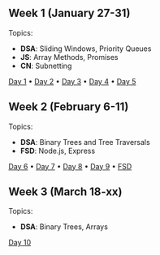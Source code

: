 ## Week 1 (January 27-31)

Topics:
- **DSA**: Sliding Windows, Priority Queues
- **JS**: Array Methods, Promises  
- **CN**: Subnetting

[Day 1](./001-27-01-2025) • [Day 2](./002-28-01-2025) • [Day 3](./003-29-01-2025) • [Day 4](./004-30-01-2025) • [Day 5](./005-31-01-2025)

## Week 2 (February 6-11)

Topics:
- **DSA**: Binary Trees and Tree Traversals
- **FSD**: Node.js, Express

[Day 6](./006-06-02-2025) • [Day 7](./007-07-02-2025) • [Day 8](./008-10-02-2025) • [Day 9](./009-11-02-2025) • [FSD](./FSD)

## Week 3 (March 18-xx)

Topics:
- **DSA**: Binary Trees, Arrays

[Day 10](./010-18-03-2025)
